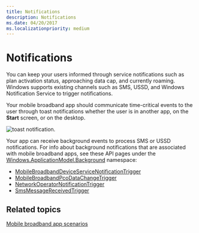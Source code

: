 ```yaml
---
title: Notifications
description: Notifications
ms.date: 04/20/2017
ms.localizationpriority: medium
---
```


# Notifications


You can keep your users informed through service notifications such as plan activation status, approaching data cap, and currently roaming. Windows supports existing channels such as SMS, USSD, and Windows Notification Service to trigger notifications.

Your mobile broadband app should communicate time-critical events to the user through toast notifications whether the user is in another app, on the **Start** screen, or on the desktop.

![toast notification.](images/mb-fig3-toast.png)

Your app can receive background events to process SMS or USSD notifications. For info about background notifications that are associated with mobile broadband apps, see these API pages under the [Windows.ApplicationModel.Background](/uwp/api/windows.applicationmodel.background) namespace:

- [MobileBroadbandDeviceServiceNotificationTrigger](/uwp/api/windows.applicationmodel.background.mobilebroadbanddeviceservicenotificationtrigger)
- [MobileBroadbandPcoDataChangeTrigger](/uwp/api/windows.applicationmodel.background.mobilebroadbandpcodatachangetrigger)
- [NetworkOperatorNotificationTrigger](/uwp/api/windows.applicationmodel.background.networkoperatornotificationtrigger)
- [SmsMessageReceivedTrigger](/uwp/api/windows.applicationmodel.background.smsmessagereceivedtrigger)

## <span id="related_topics"></span>Related topics


[Mobile broadband app scenarios](./account-management.md)

 

